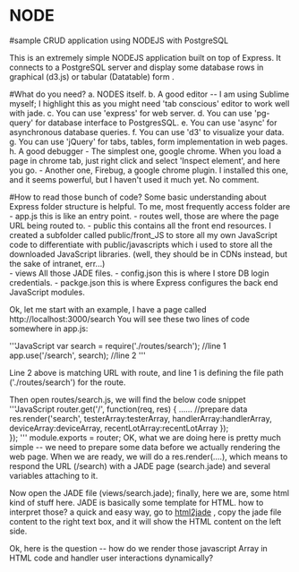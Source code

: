 NODE
====

#sample CRUD application using NODEJS with PostgreSQL


This is an extremely simple NODEJS application built on top of Express. It connects to a PostgreSQL server and display some database rows in 
graphical (d3.js) or tabular (Datatable) form .

#What do you need?
	a. NODES itself. 
	b. A good editor -- I am using Sublime myself; I highlight this as you might need 'tab conscious' editor to work well with jade.
	c. You can use 'express' for web server.
	d. You can use 'pg-query' for database interface to PostgresSQL.
	e. You can use 'async' for asynchronous database queries.
	f. You can use 'd3' to visualize your data.
	g. You can use 'jQuery' for tabs, tables, form implementation in web pages.
	h. A good debugger 
	   - The simplest one, google chrome. When you load a page in chrome tab, just right click and select 'Inspect element', and here you go.
	   - Another one, Firebug, a google chrome plugin. I installed this one, and it seems powerful, but I haven't used it much yet. No comment.

#How to read those bunch of code?
Some basic understanding about Express folder structure is helpful. To me, most frequently access folder are 
	- app.js       this is like an entry point.
	- routes	   well, those are where the page URL being routed to.
	- public	   this contains all the front end resources. I created a subfolder called public/front_JS to store all my own JavaScript code to differentiate with
					public/javascripts which i used to store all the downloaded JavaScript libraries. (well, they should be in CDNs instead, but the sake of intranet, err...)  	   
	- views   	   All those JADE files.
	- config.json  this is where I store DB login credentials.
	- packge.json  this is where Express configures the back end JavaScript modules.

Ok, let me start with an example, I have a page called http://localhost:3000/search
You will see these two lines of code somewhere in app.js:

'''JavaScript
var search = require('./routes/search');    //line 1
app.use('/search', search);                 //line 2
'''

Line 2 above is matching URL with route, and line 1 is defining the file path ('./routes/search') for the route.

Then open routes/search.js, we will find the below code snippet
'''JavaScript
router.get('/', function(req, res) {
	......              //prepare data
	res.render('search', 	testerArray:testerArray, 
							handlerArray:handlerArray, 
							deviceArray:deviceArray, 
							recentLotArray:recentLotArray
						});								
});
'''
module.exports = router;
OK, what we are doing here is pretty much simple -- we need to prepare some data before we actually rendering the web page.
When we are ready, we will do a res.render(....), which means to respond the URL (/search) with a JADE page (search.jade) and several variables attaching to it.

Now open the JADE file (views/search.jade); finally, here we are, some html kind of stuff here. JADE is basically some template for HTML. how to interpret those? a quick and easy way, go to [html2jade](http://html2jade.org/) , copy the jade file content to the right text box, and it will show the HTML content on the left side.  

Ok, here is the question -- how do we render those javascript Array in HTML code and handler user interactions dynamically?
	
	
	
	
	
